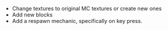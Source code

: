 * Change textures to original MC textures or create new ones
* Add new blocks
* Add a respawn mechanic, specifically on key press.
